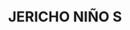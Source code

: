 <!DOCTYPE html>
<html>
 <head>
   <center>
   <title> Full Name </title>
  </head>
   <body>
  <h1> JERICHO NIÑO S </h1>
   </body>
  </center>
  </html>
   
  
    
    
